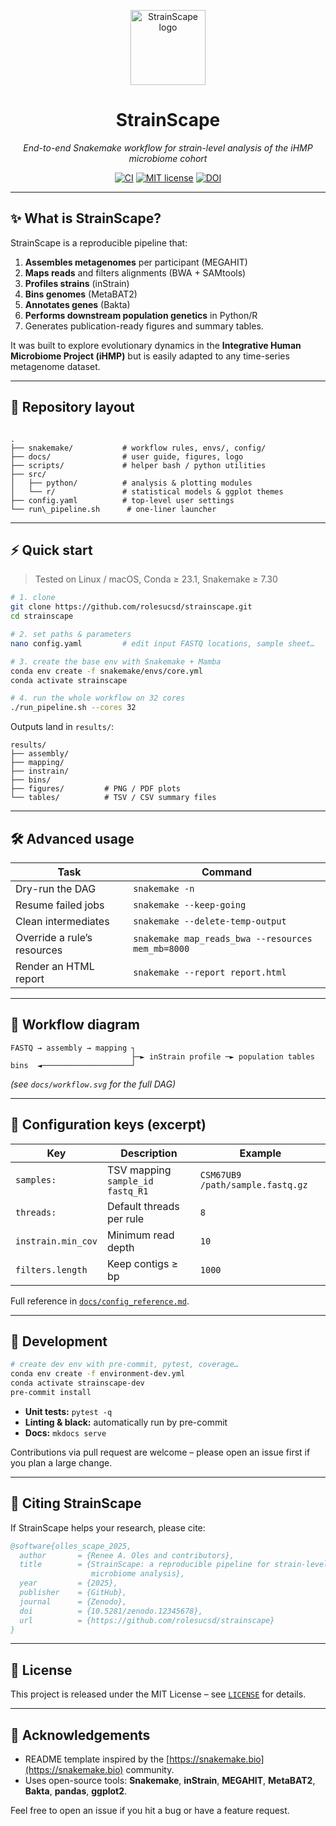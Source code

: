 <!-- README.md – StrainScape -->

<p align="center">
  <img src="docs/img/strainscape_logo.svg" alt="StrainScape logo" height="120">
</p>

<h1 align="center">StrainScape</h1>
<p align="center">
  <em>End-to-end Snakemake workflow for strain-level analysis of the iHMP microbiome cohort</em>
</p>

<p align="center">
  <a href="https://github.com/rolesucsd/strainscape/actions"><img alt="CI" src="https://github.com/rolesucsd/strainscape/actions/workflows/ci.yml/badge.svg"></a>
  <a href="LICENSE"><img alt="MIT license" src="https://img.shields.io/badge/license-MIT-blue.svg"></a>
  <a href="https://doi.org/10.5281/zenodo.12345678"><img src="https://zenodo.org/badge/DOI/10.5281/zenodo.12345678.svg" alt="DOI"></a>
</p>

---

## ✨ What is StrainScape?

StrainScape is a reproducible pipeline that:

1. **Assembles metagenomes** per participant (MEGAHIT)  
2. **Maps reads** and filters alignments (BWA + SAMtools)  
3. **Profiles strains** (inStrain)  
4. **Bins genomes** (MetaBAT2)  
5. **Annotates genes** (Bakta)  
6. **Performs downstream population genetics** in Python/R  
7. Generates publication-ready figures and summary tables.

It was built to explore evolutionary dynamics in the **Integrative Human
Microbiome Project (iHMP)** but is easily adapted to any time-series
metagenome dataset.

---

## 📂 Repository layout

```

.
├── snakemake/           # workflow rules, envs/, config/
├── docs/                # user guide, figures, logo
├── scripts/             # helper bash / python utilities
├── src/
│   ├── python/          # analysis & plotting modules
│   └── r/               # statistical models & ggplot themes
├── config.yaml          # top-level user settings
└── run\_pipeline.sh      # one-liner launcher

````

---

## ⚡ Quick start

> Tested on Linux / macOS, Conda ≥ 23.1, Snakemake ≥ 7.30

```bash
# 1. clone
git clone https://github.com/rolesucsd/strainscape.git
cd strainscape

# 2. set paths & parameters
nano config.yaml         # edit input FASTQ locations, sample sheet…

# 3. create the base env with Snakemake + Mamba
conda env create -f snakemake/envs/core.yml
conda activate strainscape

# 4. run the whole workflow on 32 cores
./run_pipeline.sh --cores 32
````

Outputs land in `results/`:

```
results/
├── assembly/
├── mapping/
├── instrain/
├── bins/
├── figures/         # PNG / PDF plots
└── tables/          # TSV / CSV summary files
```

---

## 🛠️ Advanced usage

| Task                        | Command                                           |
| --------------------------- | ------------------------------------------------- |
| Dry-run the DAG             | `snakemake -n`                                    |
| Resume failed jobs          | `snakemake --keep-going`                          |
| Clean intermediates         | `snakemake --delete-temp-output`                  |
| Override a rule’s resources | `snakemake map_reads_bwa --resources mem_mb=8000` |
| Render an HTML report       | `snakemake --report report.html`                  |

---

## 🔬 Workflow diagram

```
FASTQ → assembly → mapping ┐
                           ├─► inStrain profile ─► population tables
bins  ◄────────────────────┘
```

*(see `docs/workflow.svg` for the full DAG)*

---

## 📑 Configuration keys (excerpt)

| Key                | Description                       | Example                           |
| ------------------ | --------------------------------- | --------------------------------- |
| `samples:`         | TSV mapping `sample_id  fastq_R1` | `CSM67UB9  /path/sample.fastq.gz` |
| `threads:`         | Default threads per rule          | `8`                               |
| `instrain.min_cov` | Minimum read depth                | `10`                              |
| `filters.length`   | Keep contigs ≥ bp                 | `1000`                            |

Full reference in [`docs/config_reference.md`](docs/config_reference.md).

---

## 🚀 Development

```bash
# create dev env with pre-commit, pytest, coverage…
conda env create -f environment-dev.yml
conda activate strainscape-dev
pre-commit install
```

* **Unit tests:** `pytest -q`
* **Linting & black:** automatically run by pre-commit
* **Docs:** `mkdocs serve`

Contributions via pull request are welcome – please open an issue first
if you plan a large change.

---

## 📖 Citing StrainScape

If StrainScape helps your research, please cite:

```bibtex
@software{olles_scape_2025,
  author       = {Renee A. Oles and contributors},
  title        = {StrainScape: a reproducible pipeline for strain-level
                  microbiome analysis},
  year         = {2025},
  publisher    = {GitHub},
  journal      = {Zenodo},
  doi          = {10.5281/zenodo.12345678},
  url          = {https://github.com/rolesucsd/strainscape}
}
```

---

## 📝 License

This project is released under the MIT License – see [`LICENSE`](LICENSE) for details.

---

## 🙏 Acknowledgements

* README template inspired by the [https://snakemake.bio](https://snakemake.bio) community.
* Uses open-source tools: **Snakemake**, **inStrain**, **MEGAHIT**, **MetaBAT2**, **Bakta**, **pandas**, **ggplot2**.

Feel free to open an issue if you hit a bug or have a feature request.
